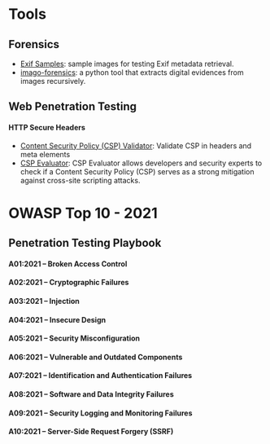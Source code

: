 # Tools 

## Forensics

- [Exif Samples](https://github.com/ianare/exif-samples): sample images for testing Exif metadata retrieval.
- [imago-forensics](https://github.com/redaelli/imago-forensics): a python tool that extracts digital evidences from images recursively.

## Web Penetration Testing



#### HTTP Secure Headers
- [Content Security Policy (CSP) Validator](https://cspvalidator.org/#url=https://cspvalidator.org/): Validate CSP in headers and meta elements
- [CSP Evaluator](https://csp-evaluator.withgoogle.com/): CSP Evaluator allows developers and security experts to check if a Content Security Policy (CSP) serves as a strong mitigation against cross-site scripting attacks. 

# OWASP Top 10 - 2021 

## Penetration Testing Playbook

#### A01:2021 – Broken Access Control
#### A02:2021 – Cryptographic Failures
#### A03:2021 – Injection
#### A04:2021 – Insecure Design
#### A05:2021 – Security Misconfiguration
#### A06:2021 – Vulnerable and Outdated Components
#### A07:2021 – Identification and Authentication Failures
#### A08:2021 – Software and Data Integrity Failures
#### A09:2021 – Security Logging and Monitoring Failures
#### A10:2021 – Server-Side Request Forgery (SSRF)